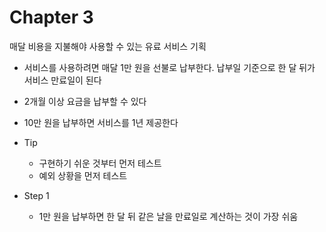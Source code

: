 # Chapter 3
매달 비용을 지불해야 사용할 수 있는 유료 서비스 기획
- 서비스를 사용하려면 매달 1만 원을 선불로 납부한다. 납부일 기준으로 한 달 뒤가 서비스 만료일이 된다
- 2개월 이상 요금을 납부할 수 있다
- 10만 원을 납부하면 서비스를 1년 제공한다

- Tip
  - 구현하기 쉬운 것부터 먼저 테스트 
  - 예외 상황을 먼저 테스트 

- Step 1
  - 1만 원을 납부하면 한 달 뒤 같은 날을 만료일로 계산하는 것이 가장 쉬움